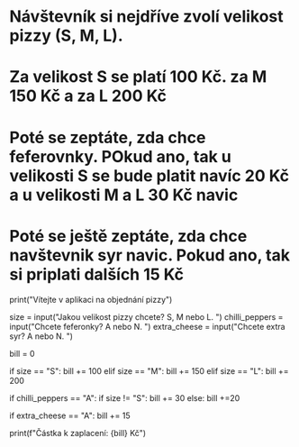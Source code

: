 # Návštevník si nejdříve zvolí velikost pizzy (S, M, L).
# Za velikost S se platí 100 Kč. za M 150 Kč a za L 200 Kč
# Poté se zeptáte, zda chce feferovnky. POkud ano, tak u velikosti S se bude platit navíc 20 Kč a u velikosti M a L 30 Kč navic
# Poté se ještě zeptáte, zda chce navštevnik syr navic. Pokud ano, tak si priplati dalších 15 Kč



print("Vítejte v aplikaci na objednání pizzy")

size = input("Jakou velikost pizzy chcete? S, M nebo L. ")
chilli_peppers = input("Chcete feferonky? A nebo N. ")
extra_cheese = input("Chcete extra syr? A nebo N. ")

bill = 0

if size == "S":
    bill += 100
elif size == "M":
    bill += 150
elif size == "L":
    bill += 200

if chilli_peppers == "A":
    if size != "S":
        bill += 30
    else:
        bill +=20

if extra_cheese == "A":
    bill += 15


print(f"Částka k zaplacení: {bill} Kč")
